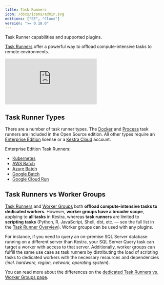 ```yaml
---
title: Task Runners
icon: /docs/icons/admin.svg
editions: ["EE", "Cloud"]
version: ">= 0.18.0"
---
```


Task Runner capabilities and supported plugins.

[Task Runners](../../task-runners/index.md) offer a powerful way to offload compute-intensive tasks to remote environments.

<div class="video-container">
  <iframe src="https://www.youtube.com/embed/edYa8WAMAdQ?si=WiXpLNPOwk3mekwh" title="YouTube video player" frameborder="0" allow="accelerometer; autoplay; clipboard-write; encrypted-media; gyroscope; picture-in-picture; web-share" referrerpolicy="strict-origin-when-cross-origin" allowfullscreen></iframe>
</div>

## Task Runner Types

There are a number of task runner types. The [Docker](../../task-runners/04.types/02.docker-task-runner.md) and [Process](../../task-runners/04.types/01.process-task-runner.md) task runners are included in the Open Source edition. All other types require an [Enterprise Edition](./index.md) license or a [Kestra Cloud](/cloud) account.

Enterprise Edition Task Runners:
- [Kubernetes](../../task-runners/04.types/03.kubernetes-task-runner.md)
- [AWS Batch](../../task-runners/04.types/04.aws-batch-task-runner.md)
- [Azure Batch](../../task-runners/04.types/05.azure-batch-task-runner.md)
- [Google Batch](../../task-runners/04.types/06.google-batch-task-runner.md)
- [Google Cloud Run](../../task-runners/04.types/07.google-cloudrun-task-runner.md)

## Task Runners vs Worker Groups

[Task Runners](../../task-runners/index.md) and [Worker Groups](worker-group.md) both **offload compute-intensive tasks to dedicated workers**. However, **worker groups have a broader scope**, applying to **all tasks** in Kestra, whereas **task runners** are limited to **scripting tasks** (Python, R, JavaScript, Shell, dbt, etc. — see the full list in the [Task Runner Overview](../../task-runners/01.overview.md#plugins-supporting-task-runners)). Worker groups can be used with any plugins.

For instance, if you need to query an on-premise SQL Server database running on a different server than Kestra, your SQL Server Query task can target a worker with access to that server. Additionally, worker groups can fulfill the same use case as task runners by distributing the load of scripting tasks to dedicated workers with the necessary resources and dependencies (_incl. hardware, region, network, operating system_).

You can read more about the differences on the [dedicated Task Runners vs. Worker Groups page](../../task-runners/03.task-runners-vs-worker-groups.md).
